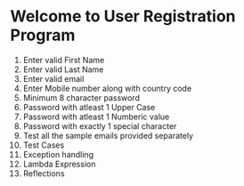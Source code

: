 # Welcome to User Registration Program
 1. Enter valid First Name
 2. Enter valid Last Name
 3. Enter valid email
 4. Enter Mobile number along with country code
 5. Minimum 8 character password
 6. Password with atleast 1 Upper Case
 7. Password with atleast 1 Numberic value
 8. Password with exactly 1 special character
 9. Test all the sample emails provided separately
10. Test Cases
11. Exception handling
12. Lambda Expression
13. Reflections
